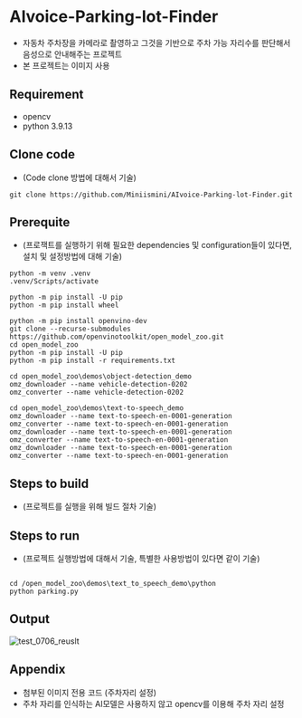 # AIvoice-Parking-lot-Finder

* 자동차 주차장을 카메라로 촬영하고 그것을 기반으로 주차 가능 자리수를 판단해서 음성으로 안내해주는 프로젝트
* 본 프로젝트는 이미지 사용 

## Requirement
* opencv
* python 3.9.13

## Clone code

* (Code clone 방법에 대해서 기술)

```shell
git clone https://github.com/Miniismini/AIvoice-Parking-lot-Finder.git
```

## Prerequite

* (프로잭트를 실행하기 위해 필요한 dependencies 및 configuration들이 있다면, 설치 및 설정방법에 대해 기술)

```shell
python -m venv .venv
.venv/Scripts/activate

python -m pip install -U pip
python -m pip install wheel

python -m pip install openvino-dev
git clone --recurse-submodules https://github.com/openvinotoolkit/open_model_zoo.git
cd open_model_zoo
python -m pip install -U pip
python -m pip install -r requirements.txt

cd open_model_zoo\demos\object-detection_demo
omz_downloader --name vehicle-detection-0202
omz_converter --name vehicle-detection-0202

cd open_model_zoo\demos\text-to-speech_demo
omz_downloader --name text-to-speech-en-0001-generation
omz_converter --name text-to-speech-en-0001-generation
omz_downloader --name text-to-speech-en-0001-generation
omz_converter --name text-to-speech-en-0001-generation
omz_downloader --name text-to-speech-en-0001-generation
omz_converter --name text-to-speech-en-0001-generation

```

## Steps to build

* (프로젝트를 실행을 위해 빌드 절차 기술)


## Steps to run

* (프로젝트 실행방법에 대해서 기술, 특별한 사용방법이 있다면 같이 기술)

```shell

cd /open_model_zoo\demos\text_to_speech_demo\python
python parking.py 
```

## Output

![test_0706_reuslt](https://github.com/Miniismini/AIvoice-Parking-lot-Finder/assets/131587074/b2f1b43d-a0f5-4f10-8e1f-793589ecda90)





## Appendix

* 첨부된 이미지 전용 코드 (주차자리 설정)
* 주차 자리를 인식하는 AI모델은 사용하지 않고 opencv를 이용해 주차 자리 설정
